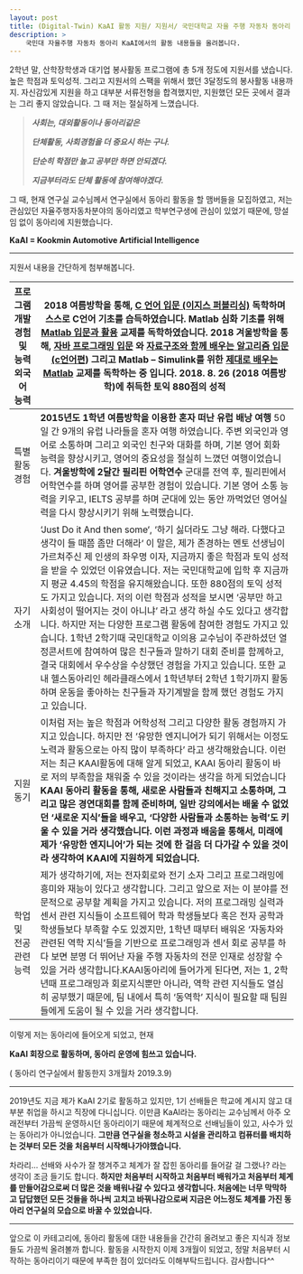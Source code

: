 ```yaml
---
layout: post
title: (Digital-Twin) KaAI 활동 지원/ 지원서/ 국민대학교 자율 주행 자동차 동아리
description: > 
    국민대 자율주행 자동차 동아리 KaAI에서의 활동 내용들을 올려봅니다.
---
```



 2학년 말, 산학장학생과 대기업 봉사활동 프로그램에 총 5개 정도에 지원서를 냈습니다. 높은 학점과 토익성적. 그리고 지원서의 스팩을 위해서 했던 3달정도의 봉사활동 내용까지. 자신감있게 지원을 하고 대부분 서류전형을 합격했지만, 지원했던 모든 곳에서 결과는 그리 좋지 않았습니다. 그 때 저는 절실하게 느꼈습니다. 

> ***사회는, 대외활동이나 동아리같은*** 
>
> ***단체활동, 사회경험을 더 중요시 하는 구나.***
>
> ***단순히 학점만 높고 공부만 하면 안되겠다.***
>
> ***지금부터라도 단체 활동에 참여해야겠다.*** 

  그 때, 현재 연구실 교수님께서 연구실에서 동아리 활동을 할 맴버들을 모집하였고, 저는 관심있던 자율주행자동차분야의 동아리였고 학부연구생에 관심이 있었기 때문에, 망설임 없이 동아리에 지원했습니다.

**KaAI = Kookmin Automotive Artificial Intelligence**  



***

지원서 내용을 간단하게 첨부해봅니다. 

| 프로그램 개발 경험 및 능력외국어 능력 | 2018 여름방학을 통해,  [C 언어 입문 (이지스 퍼블리싱)](https://book.naver.com/bookdb/book_detail.nhn?bid=11524221) 독학하며 스스로 C언어 기초를 습득하였습니다.  Matlab 심화 기초를 위해 [Matlab 입문과 활용](https://book.naver.com/bookdb/book_detail.nhn?bid=8064167) 교제를 독학하였습니다.    2018 겨울방학을 통해,  [자바 프로그래밍 입문](https://book.naver.com/bookdb/book_detail.nhn?bid=13797129) 와 [자료구조와 함께 배우는 알고리즘 입문(c언어편](https://book.naver.com/bookdb/book_detail.nhn?bid=13057264)) 그리고 Matlab – Simulink를 위한 [제대로 배우는 Matlab](https://book.naver.com/bookdb/book_detail.nhn?bid=8316396) 교제를 독학하는 중 입니다. 2018. 8. 26 (2018 여름방학)에 취득한 토익 880점의 성적 |
| ------------------------------------- | ------------------------------------------------------------ |
| 특별 활동 경험                        | **2015년도 1학년 여름방학을 이용한 혼자 떠난 유럽 배낭 여행**  50일 간 9개의 유럽 나라들을 혼자 여행 하였습니다. 주변 외국인과 영어로 소통하며 그리고 외국인 친구와 대화를 하며, 기본 영어 회화 능력을 향상시키고, 영어의 중요성을 절실히 느꼈던 여행이었습니다.   **겨울방학에 2달간 필리핀 어학연수** 군대를 전역 후, 필리핀에서 어학연수를 하며 영어를 공부한 경험이 있습니다. 기본 영어 소통 능력을 키우고, IELTS 공부를 하며 군대에 있는 동안 까먹었던 영어실력을 다시 향상시키기 위해 노력했습니다. |
| 자기소개                              | ‘Just Do it And then some‘, ‘하기 싫더라도 그냥 해라. 다했다고 생각이 들 때쯤 좀만 더해라‘ 이 말은, 제가 존경하는 멘토 선생님이 가르쳐주신 제 인생의 좌우명 이자, 지금까지 좋은 학점과 토익 성적을 받을 수 있었던 이유였습니다.     저는 국민대학교에 입학 후 지금까지 평균 4.45의 학점을 유지해왔습니다. 또한 880점의 토익 성적도 가지고 있습니다. 저의 이런 학점과 성적을 보시면 ‘공부만 하고 사회성이 떨어지는 것이 아니냐’ 라고 생각 하실 수도 있다고 생각합니다. 하지만 저는 다양한 프로그램 활동에 참여한 경험도 가지고 있습니다. 1학년 2학기때 국민대학교 이의용 교수님이 주관하셨던 열정콘서트에 참여하여 많은 친구들과 말하기 대회 준비를 함께하고, 결국 대회에서 우수상을 수상했던 경험을 가지고 있습니다. 또한 교내 헬스동아리인 헤라클래스에서 1학년부터 2학년 1학기까지 활동하며 운동을 좋아하는 친구들과 자기계발을 함께 했던 경험도 가지고 있습니다. |
| 지원 동기                             | 이처럼 저는 높은 학점과 어학성적 그리고 다양한 활동 경험까지 가지고 있습니다. 하지만 전 ‘유망한 엔지니어가 되기 위해서는 이정도 노력과 활동으로는 아직 많이 부족하다’ 라고 생각해왔습니다. 이런 저는 최근 KAAI활동에 대해 알게 되었고, KAAI 동아리 활동이 바로 저의 부족함을 채워줄 수 있을 것이라는 생각을 하게 되었습니다    **KAAI 동아리 활동을 통해, 새로운 사람들과 친해지고 소통하며, 그리고 많은 경연대회를 함께 준비하며, 일반 강의에서는 배울 수 없었던 ‘새로운 지식’들을 배우고, ‘다양한 사람들과 소통하는 능력’도 키울 수 있을 거라 생각했습니다. 이런 과정과 배움을 통해서, 미래에 제가 ‘유망한 엔지니어’가 되는 것에 한 걸음 더 다가갈 수 있을 것이라 생각하여 KAAI에 지원하게 되었습니다.** |
| 학업 및 전공관련 능력                 | 제가 생각하기에, 저는 전자회로와 전기 소자 그리고 프로그래밍에 흥미와 재능이 있다고 생각합니다. 그리고 앞으로 저는 이 분야를 전문적으로 공부할 계획을 가지고 있습니다. 저의 프로그래밍 실력과 센서 관련 지식들이 소프트웨어 학과 학생들보다 혹은 전자 공학과 학생들보다 부족할 수도 있겠지만, 1학년 때부터 배워온 ‘자동차와 관련된 역학 지식’들을 기반으로 프로그래밍과 센서 회로 공부를 하다 보면 분명 더 뛰어난 자율 주행 자동차의 전문 인재로 성장할 수 있을 거라 생각합니다.KAAI동아리에 들어가게 된다면, 저는 1, 2학년때 프로그래밍과 회로지식뿐만 아니라, 역학 관련 지식들도 열심히 공부했기 때문에, 팀 내에서 특히 ‘동역학’ 지식이 필요할 때 팀원들에게 도움이 될 수 있을 거라 생각합니다. |



이렇게 저는 동아리에 들어오게 되었고, 현재 

**KaAI 회장으로 활동하며,  동아리 운영에 힘쓰고 있습니다.** 

( 동아리 연구실에서 활동한지 3개월차 2019.3.9)



***

  2019년도 지금 제가 KaAI 2기로 활동하고 있지만, 1기 선배들은 학교에 계시지 않고 대부분 취업을 하시고 직장에 다니십니다. 이만큼 KaAI라는 동아리는 교수님께서 아주 오래전부터 가끔씩 운영하시던 동아리이기 때문에  체계적으로 선배님들이 있고, 사수가 있는 동아리가 아니었습니다. **그만큼 연구실을 청소하고 시설을 관리하고 컴퓨터를 배치하는 것부터 모든 것을 처음부터 시작해나가야했습니다.**  

  차라리... 선배와 사수가 잘 챙겨주고 체계가 잘 잡힌 동아리를 들어갈 걸 그랬나? 라는 생각이 조금 들기도 합니다. **하지만 처음부터 시작하고 처음부터 배워가고 처음부터 체계를 만들어감으로써 더 많은 것을 배워나갈 수 있다고 생각합니다. 처음에는 너무 막막하고 답답했던 모든 것들을 하나씩 고치고 바꿔나감으로써 지금은 어느정도 체계를 가진 동아리 연구실의 모습으로 바꿀 수 있었습니다.**  

****



 앞으로 이 카테고리에, 동아리 활동에 대한 내용들을 간간히 올려보고 좋은 지식과 정보들도 가끔씩 올려볼까 합니다. 활동을 시작한지 이제 3개월이 되었고, 정말 처음부터 시작하는 동아리이기 때문에 부족한 점이 있더라도 이해부탁드립니다. 감사합니다^^